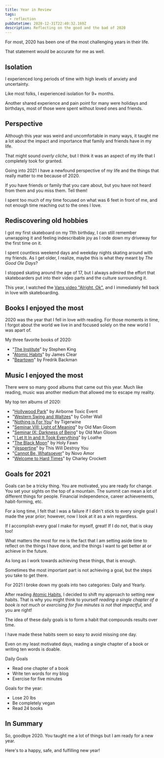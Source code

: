 ```yaml
---
title: Year in Review
tags:
  - reflection
pubDatetime: 2020-12-31T22:40:32.169Z
description: Reflecting on the good and the bad of 2020
---
```


For most, 2020 has been one of the most challenging years in their life.

That statement would be accurate for me as well.

## Isolation

I experienced long periods of time with high levels of anxiety and uncertainty.

Like most folks, I experienced isolation for 9+ months.

Another shared experience and pain point for many were holidays and birthdays, most of those were spent without loved ones and friends.

## Perspective

Although this year was weird and uncomfortable in many ways, it taught me a lot about the impact and importance that family and friends have in my life.

That might sound _overly cliche_, but I think it was an aspect of my life that I completely took for granted.

Going into 2021 I have a newfound perspective of my life and the things that really matter to me because of 2020.

If you have friends or family that you care about, but you have not heard from them and you miss them. Tell them!

I spent too much of my time focused on what was 6 feet in front of me, and not enough time reaching out to the ones I love.

## Rediscovering old hobbies

I got my first skateboard on my 11th birthday, I can still remember unwrapping it and feeling indescribable joy as I rode down my driveway for the first time on it.

I spent countless weekend days and weekday nights skating around with my friends. As I get older, I realize, maybe this is what they meant by _The Good Ole Days_?

I stopped skating around the age of 17, but I always admired the effort that skateboarders put into their video parts and the culture surrounding it.

This year, I watched the [Vans video "Alright, Ok"](https://www.youtube.com/watch?v=f4ZzHtww6Tc&t), and I immediately fell back in love with skateboarding.

## Books I enjoyed the most

2020 was the year that I fell in love with reading. For those moments in time, I forgot about the world we live in and focused solely on the new world I was apart of.

My three favorite books of 2020:

- "[The Institute](https://www.goodreads.com/book/show/43798285-the-institute)" by Stephen King
- "[Atomic Habits](https://www.goodreads.com/book/show/40121378-atomic-habits)" by James Clear
- "[Beartown](https://www.goodreads.com/book/show/33413128-beartown)" by Fredrik Backman

## Music I enjoyed the most

There were so many good albums that came out this year. Much like reading, music was another medium that allowed me to escape my reality.

My top ten albums of 2020:

- "[Hollywood Park](https://www.youtube.com/watch?v=NHen9-9WsgY&list=OLAK5uy_nY3Pq2V7EentXVycu_RhocTLLPN9mX6-E)" by Airborne Toxic Event
- "[Western Swing and Waltzes](https://www.youtube.com/watch?v=6kACOojz9YQ&list=OLAK5uy_nyTMKqwps9Wl3CDmqv1Z2YuvynyBiIWdo&index=1)" by Colter Wall
- "[Nothing is For You](https://www.youtube.com/watch?v=2XdqMjcVrbg&list=OLAK5uy_lPG5BOjgc22Ene0ABVbRn1yJA2kUy5AwQ)" by Tigerwine
- "[Seminar VIII: Light of Meaning](https://www.youtube.com/watch?v=AJ4-yPA-7gk&list=OLAK5uy_ndA7PPHsWGvLScq90r9ECP0GkoxGuLVEw&index=1)" by Old Man Gloom
- "[Seminar IX: Darkness of Being](https://www.youtube.com/watch?v=6bOr7Mn-Gco&list=OLAK5uy_kZrfXcR0hZp1euO6N5J8P9N0NiFiS9Cz0)" by Old Man Gloom
- "[I Let It In and It Took Everything](https://www.youtube.com/watch?v=eRrain4zwHs&list=OLAK5uy_md1Kz8QCgBsoyAvjwHph-ndFUOUhN_FDE)" by Loathe
- "[The Black Moon](https://www.youtube.com/watch?v=DrVOWng_GFg&list=OLAK5uy_lfwhtcK-prboZxgZcGvE4RRv0yiRrk69U)" by Holy Fawn
- "[Vespertine](https://www.youtube.com/watch?v=yXa1c2fUD08&list=OLAK5uy_kW9uOFSqtboqR_NtXvW_sMSfIbgzWA3_U)" by This Will Destroy You
- "[Cannot Be, Whatsoever](https://www.youtube.com/watch?v=1dGrGVcXHyU&list=OLAK5uy_k2y2GRFJfEB2DyOp8bWyCIdhx5VJXhFLI)" by Novo Amor
- "[Welcome to Hard Times](https://www.youtube.com/watch?v=zvie5df0SP8&list=OLAK5uy_m1h6rkohSZ-BUpGhEz2K20_VVNpDTsPqo)" by Charley Crockett

## Goals for 2021

Goals can be a tricky thing. You are motivated, you are ready for change. You set your sights on the top of a mountain. The summit can mean a lot of different things for people. Financial independence, career achievements, habit-forming, etc.

For a long time, I felt that I was a failure if I didn't stick to every single goal I made the year prior; however, now I look at it as a win regardless.

If I accomplish every goal I make for myself, great! If I do not, that is okay too!

What matters the most for me is the fact that I am setting aside time to reflect on the things I have done, and the things I want to get better at or achieve in the future.

As long as I work towards achieving these things, that is enough.

Sometimes the most important part is not achieving a goal, but the steps you take to get there.

For 2021 I broke down my goals into two categories: Daily and Yearly.

After reading [Atomic Habits](https://www.goodreads.com/book/show/40121378-atomic-habits), I decided to shift my approach to setting new habits. That is why you might think to yourself _reading a single chapter of a book is not much_ or _exercising for five minutes is not that impactful_, and you are right!

The idea of these daily goals is to form a habit that compounds results over time.

I have made these habits seem so easy to avoid missing one day.

Even on my least motivated days, reading a single chapter of a book or writing ten words is doable.

Daily Goals

- Read one chapter of a book
- Write ten words for my blog
- Exercise for five minutes

Goals for the year:

- Lose 20 lbs
- Be completely vegan
- Read 24 books

## In Summary

So, goodbye 2020. You taught me a lot of things but I am ready for a new year.

Here's to a happy, safe, and fulfilling new year!
